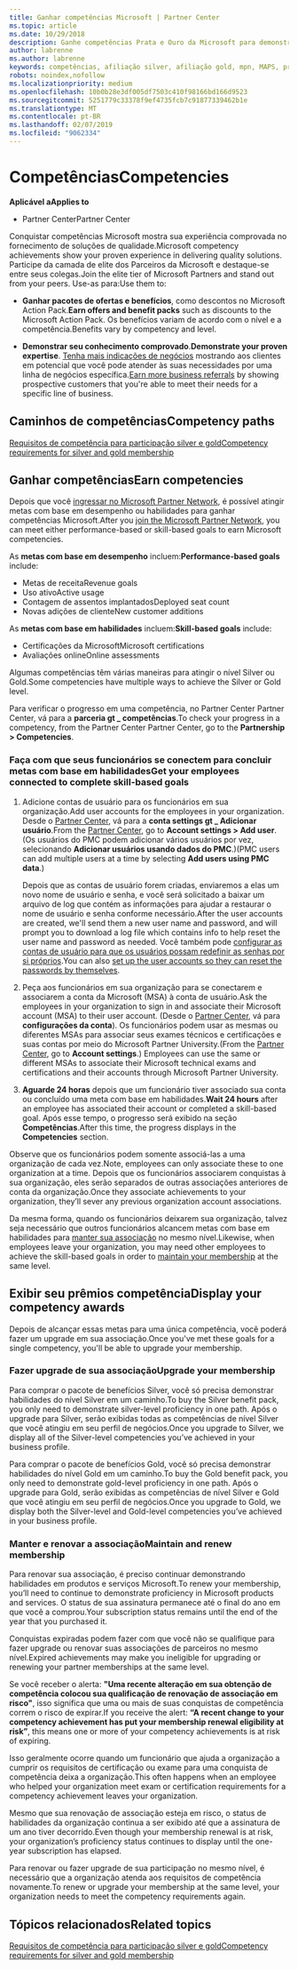 ```yaml
---
title: Ganhar competências Microsoft | Partner Center
ms.topic: article
ms.date: 10/29/2018
description: Ganhe competências Prata e Ouro da Microsoft para demonstrar seu conhecimento comprovado no fornecimento de soluções de qualidade em uma área especializada de negócios
author: labrenne
ms.author: labrenne
keywords: competências, afiliação silver, afiliação gold, mpn, MAPS, proficiência, benefícios, metas de desempenho, metas de habilidades
robots: noindex,nofollow
ms.localizationpriority: medium
ms.openlocfilehash: 10b0b28e3df005df7503c410f98166bd166d9523
ms.sourcegitcommit: 5251779c33378f9ef4735fcb7c91877339462b1e
ms.translationtype: MT
ms.contentlocale: pt-BR
ms.lasthandoff: 02/07/2019
ms.locfileid: "9062334"
---
```

<!--
•   FWLink https://go.microsoft.com/fwlink/?linkid=851080 : top of page
•   FWLink https://go.microsoft.com/fwlink/?linkid=851281: top of page (duplicate)
•   FWLink https://go.microsoft.com/fwlink/?linkid=851079: Competencies (#attainment_paths)
•   FWLink https://go.microsoft.com/fwlink/?linkid=851081: Maintain and renew membership (#maintain_membership)
•   FWLink https://go.microsoft.com/fwlink/?linkid=851082: Get your employees connected to complete skill-based goals (#associating_achievements)
•   FWLink https://go.microsoft.com/fwlink/?linkid=851083 : Achievement overrides (#achievement_override)
•   FWLink: https://go.microsoft.com/fwlink/?linkid=851236: UI link, goes to the place where you import new users. Temporarily points to the Partner Center homepage.
•   FWLink: https://go.microsoft.com/fwlink/?linkid=851607 :Will go to the docs page for Silver/Gold competency achievements. Currently goes to https://partnercenter.microsoft.com/partner/cloud-solution-provider 

 -->

# <a name="competencies"></a><span data-ttu-id="09540-104">Competências</span><span class="sxs-lookup"><span data-stu-id="09540-104">Competencies</span></span>

**<span data-ttu-id="09540-105">Aplicável a</span><span class="sxs-lookup"><span data-stu-id="09540-105">Applies to</span></span>**
-  <span data-ttu-id="09540-106">Partner Center</span><span class="sxs-lookup"><span data-stu-id="09540-106">Partner Center</span></span>

<span data-ttu-id="09540-107">Conquistar competências Microsoft mostra sua experiência comprovada no fornecimento de soluções de qualidade.</span><span class="sxs-lookup"><span data-stu-id="09540-107">Microsoft competency achievements show your proven experience in delivering quality solutions.</span></span> <span data-ttu-id="09540-108">Participe da camada de elite dos Parceiros da Microsoft e destaque-se entre seus colegas.</span><span class="sxs-lookup"><span data-stu-id="09540-108">Join the elite tier of Microsoft Partners and stand out from your peers.</span></span> <span data-ttu-id="09540-109">Use-as para:</span><span class="sxs-lookup"><span data-stu-id="09540-109">Use them to:</span></span> 

*  <span data-ttu-id="09540-110">**Ganhar pacotes de ofertas e benefícios**, como descontos no Microsoft Action Pack.</span><span class="sxs-lookup"><span data-stu-id="09540-110">**Earn offers and benefit packs** such as discounts to the Microsoft Action Pack.</span></span> <span data-ttu-id="09540-111">Os benefícios variam de acordo com o nível e a competência.</span><span class="sxs-lookup"><span data-stu-id="09540-111">Benefits vary by competency and level.</span></span> 

*  <span data-ttu-id="09540-112">**Demonstrar seu conhecimento comprovado**.</span><span class="sxs-lookup"><span data-stu-id="09540-112">**Demonstrate your proven expertise**.</span></span> <span data-ttu-id="09540-113">[Tenha mais indicações de negócios](referrals.md) mostrando aos clientes em potencial que você pode atender às suas necessidades por uma linha de negócios específica.</span><span class="sxs-lookup"><span data-stu-id="09540-113">[Earn more business referrals](referrals.md) by showing prospective customers that you're able to meet their needs for a specific line of business.</span></span>

## <a href="" id="attainment_paths"></a> <span data-ttu-id="09540-114">Caminhos de competências</span><span class="sxs-lookup"><span data-stu-id="09540-114">Competency paths</span></span>

[<span data-ttu-id="09540-115">Requisitos de competência para participação silver e gold</span><span class="sxs-lookup"><span data-stu-id="09540-115">Competency requirements for silver and gold membership</span></span>](learn-about-competencies.md)

## <a name="earn-competencies"></a><span data-ttu-id="09540-116">Ganhar competências</span><span class="sxs-lookup"><span data-stu-id="09540-116">Earn competencies</span></span>

<span data-ttu-id="09540-117">Depois que você [ingressar no Microsoft Partner Network](mpn-overview.md), é possível atingir metas com base em desempenho ou habilidades para ganhar competências Microsoft.</span><span class="sxs-lookup"><span data-stu-id="09540-117">After you [join the Microsoft Partner Network](mpn-overview.md), you can meet either performance-based or skill-based goals to earn Microsoft competencies.</span></span> 

<span data-ttu-id="09540-118">As **metas com base em desempenho** incluem:</span><span class="sxs-lookup"><span data-stu-id="09540-118">**Performance-based goals** include:</span></span> 
* <span data-ttu-id="09540-119">Metas de receita</span><span class="sxs-lookup"><span data-stu-id="09540-119">Revenue goals</span></span>
* <span data-ttu-id="09540-120">Uso ativo</span><span class="sxs-lookup"><span data-stu-id="09540-120">Active usage</span></span>
* <span data-ttu-id="09540-121">Contagem de assentos implantados</span><span class="sxs-lookup"><span data-stu-id="09540-121">Deployed seat count</span></span>
* <span data-ttu-id="09540-122">Novas adições de cliente</span><span class="sxs-lookup"><span data-stu-id="09540-122">New customer additions</span></span>

<span data-ttu-id="09540-123">As **metas com base em habilidades** incluem:</span><span class="sxs-lookup"><span data-stu-id="09540-123">**Skill-based goals** include:</span></span> 
* <span data-ttu-id="09540-124">Certificações da Microsoft</span><span class="sxs-lookup"><span data-stu-id="09540-124">Microsoft certifications</span></span>
* <span data-ttu-id="09540-125">Avaliações online</span><span class="sxs-lookup"><span data-stu-id="09540-125">Online assessments</span></span> 

<span data-ttu-id="09540-126">Algumas competências têm várias maneiras para atingir o nível Silver ou Gold.</span><span class="sxs-lookup"><span data-stu-id="09540-126">Some competencies have multiple ways to achieve the Silver or Gold level.</span></span>

<span data-ttu-id="09540-127">Para verificar o progresso em uma competência, no Partner Center Partner Center, vá para a **parceria gt _ competências**.</span><span class="sxs-lookup"><span data-stu-id="09540-127">To check your progress in a competency, from the Partner Center Partner Center, go to the **Partnership > Competencies**.</span></span> 

### <a href="" id="associating_achievements"></a><span data-ttu-id="09540-128">Faça com que seus funcionários se conectem para concluir metas com base em habilidades</span><span class="sxs-lookup"><span data-stu-id="09540-128">Get your employees connected to complete skill-based goals</span></span>

1.  <span data-ttu-id="09540-129">Adicione contas de usuário para os funcionários em sua organização.</span><span class="sxs-lookup"><span data-stu-id="09540-129">Add user accounts for the employees in your organization.</span></span> <span data-ttu-id="09540-130">Desde o [Partner Center](http://partnercenter.microsoft.com), vá para a **conta settings gt _ Adicionar usuário**.</span><span class="sxs-lookup"><span data-stu-id="09540-130">From the [Partner Center](http://partnercenter.microsoft.com), go to **Account settings > Add user**.</span></span> <span data-ttu-id="09540-131">(Os usuários do PMC podem adicionar vários usuários por vez, selecionando **Adicionar usuários usando dados do PMC**.)</span><span class="sxs-lookup"><span data-stu-id="09540-131">(PMC users can add multiple users at a time by selecting **Add users using PMC data**.)</span></span>

    <span data-ttu-id="09540-132">Depois que as contas de usuário forem criadas, enviaremos a elas um novo nome de usuário e senha, e você será solicitado a baixar um arquivo de log que contém as informações para ajudar a restaurar o nome de usuário e senha conforme necessário.</span><span class="sxs-lookup"><span data-stu-id="09540-132">After the user accounts are created, we'll send them a new user name and password, and will prompt you to download a log file which contains info to help reset the user name and password as needed.</span></span> <span data-ttu-id="09540-133">Você também pode [configurar as contas de usuário para que os usuários possam redefinir as senhas por si próprios](https://docs.microsoft.com/en-us/azure/active-directory/active-directory-passwords-getting-started).</span><span class="sxs-lookup"><span data-stu-id="09540-133">You can also [set up the user accounts so they can reset the passwords by themselves](https://docs.microsoft.com/en-us/azure/active-directory/active-directory-passwords-getting-started).</span></span>

2. <span data-ttu-id="09540-134">Peça aos funcionários em sua organização para se conectarem e associarem a conta da Microsoft (MSA) à conta de usuário.</span><span class="sxs-lookup"><span data-stu-id="09540-134">Ask the employees in your organization to sign in and associate their Microsoft account (MSA) to their user account.</span></span> <span data-ttu-id="09540-135">(Desde o [Partner Center](http://partnercenter.microsoft.com), vá para **configurações da conta**). Os funcionários podem usar as mesmas ou diferentes MSAs para associar seus exames técnicos e certificações e suas contas por meio do Microsoft Partner University.</span><span class="sxs-lookup"><span data-stu-id="09540-135">(From the [Partner Center](http://partnercenter.microsoft.com), go to **Account settings**.) Employees can use the same or different MSAs to associate their Microsoft technical exams and certifications and their accounts through Microsoft Partner University.</span></span>

3.  <span data-ttu-id="09540-136">**Aguarde 24 horas** depois que um funcionário tiver associado sua conta ou concluído uma meta com base em habilidades.</span><span class="sxs-lookup"><span data-stu-id="09540-136">**Wait 24 hours** after an employee has associated their account or completed a skill-based goal.</span></span> <span data-ttu-id="09540-137">Após esse tempo, o progresso será exibido na seção **Competências**.</span><span class="sxs-lookup"><span data-stu-id="09540-137">After this time, the progress displays in the **Competencies** section.</span></span>

<span data-ttu-id="09540-138">Observe que os funcionários podem somente associá-las a uma organização de cada vez.</span><span class="sxs-lookup"><span data-stu-id="09540-138">Note, employees can only associate these to one organization at a time.</span></span> <span data-ttu-id="09540-139">Depois que os funcionários associarem conquistas à sua organização, eles serão separados de outras associações anteriores de conta da organização.</span><span class="sxs-lookup"><span data-stu-id="09540-139">Once they associate achievements to your organization, they’ll sever any previous organization account associations.</span></span>

<span data-ttu-id="09540-140">Da mesma forma, quando os funcionários deixarem sua organização, talvez seja necessário que outros funcionários alcancem metas com base em habilidades para [manter sua associação](#maintaining_membership) no mesmo nível.</span><span class="sxs-lookup"><span data-stu-id="09540-140">Likewise, when employees leave your organization, you may need other employees to achieve the skill-based goals in order to [maintain your membership](#maintaining_membership) at the same level.</span></span>

## <a name="display-your-competency-awards"></a><span data-ttu-id="09540-141">Exibir seu prêmios competência</span><span class="sxs-lookup"><span data-stu-id="09540-141">Display your competency awards</span></span>

<span data-ttu-id="09540-142">Depois de alcançar essas metas para uma única competência, você poderá fazer um upgrade em sua associação.</span><span class="sxs-lookup"><span data-stu-id="09540-142">Once you've met these goals for a single competency, you'll be able to upgrade your membership.</span></span>

### <a name="upgrade-your-membership"></a><span data-ttu-id="09540-143">Fazer upgrade de sua associação</span><span class="sxs-lookup"><span data-stu-id="09540-143">Upgrade your membership</span></span>

<span data-ttu-id="09540-144">Para comprar o pacote de benefícios Silver, você só precisa demonstrar habilidades do nível Silver em um caminho.</span><span class="sxs-lookup"><span data-stu-id="09540-144">To buy the Silver benefit pack, you only need to demonstrate silver-level proficiency in one path.</span></span> <span data-ttu-id="09540-145">Após o upgrade para Silver, serão exibidas todas as competências de nível Silver que você atingiu em seu perfil de negócios.</span><span class="sxs-lookup"><span data-stu-id="09540-145">Once you upgrade to Silver, we display all of the Silver-level competencies you’ve achieved in your business profile.</span></span> 

<span data-ttu-id="09540-146">Para comprar o pacote de benefícios Gold, você só precisa demonstrar habilidades do nível Gold em um caminho.</span><span class="sxs-lookup"><span data-stu-id="09540-146">To buy the Gold benefit pack, you only need to demonstrate gold-level proficiency in one path.</span></span> <span data-ttu-id="09540-147">Após o upgrade para Gold, serão exibidas as competências de nível Silver e Gold que você atingiu em seu perfil de negócios.</span><span class="sxs-lookup"><span data-stu-id="09540-147">Once you upgrade to Gold, we display both the Silver-level and Gold-level competencies you’ve achieved in your business profile.</span></span> 

### <a href="" id="maintain_membership"></a> <span data-ttu-id="09540-148">Manter e renovar a associação</span><span class="sxs-lookup"><span data-stu-id="09540-148">Maintain and renew membership</span></span>

<span data-ttu-id="09540-149">Para renovar sua associação, é preciso continuar demonstrando habilidades em produtos e serviços Microsoft.</span><span class="sxs-lookup"><span data-stu-id="09540-149">To renew your membership, you’ll need to continue to demonstrate proficiency in Microsoft products and services.</span></span> <span data-ttu-id="09540-150">O status de sua assinatura permanece até o final do ano em que você a comprou.</span><span class="sxs-lookup"><span data-stu-id="09540-150">Your subscription status remains until the end of the year that you purchased it.</span></span>

<span data-ttu-id="09540-151">Conquistas expiradas podem fazer com que você não se qualifique para fazer upgrade ou renovar suas associações de parceiros no mesmo nível.</span><span class="sxs-lookup"><span data-stu-id="09540-151">Expired achievements may make you ineligible for upgrading or renewing your partner memberships at the same level.</span></span> 

<span data-ttu-id="09540-152">Se você receber o alerta: **"Uma recente alteração em sua obtenção de competência colocou sua qualificação de renovação de associação em risco"**, isso significa que uma ou mais de suas conquistas de competência correm o risco de expirar.</span><span class="sxs-lookup"><span data-stu-id="09540-152">If you receive the alert: **“A recent change to your competency achievement has put your membership renewal eligibility at risk”**, this means one or more of your competency achievements is at risk of expiring.</span></span> 

<span data-ttu-id="09540-153">Isso geralmente ocorre quando um funcionário que ajuda a organização a cumprir os requisitos de certificação ou exame para uma conquista de competência deixa a organização.</span><span class="sxs-lookup"><span data-stu-id="09540-153">This often happens when an employee who helped your organization meet exam or certification requirements for a competency achievement leaves your organization.</span></span> 

<span data-ttu-id="09540-154">Mesmo que sua renovação de associação esteja em risco, o status de habilidades da organização continua a ser exibido até que a assinatura de um ano tiver decorrido.</span><span class="sxs-lookup"><span data-stu-id="09540-154">Even though your membership renewal is at risk, your organization’s proficiency status continues to display until the one-year subscription has elapsed.</span></span>

<span data-ttu-id="09540-155">Para renovar ou fazer upgrade de sua participação no mesmo nível, é necessário que a organização atenda aos requisitos de competência novamente.</span><span class="sxs-lookup"><span data-stu-id="09540-155">To renew or upgrade your membership at the same level, your organization needs to meet the competency requirements again.</span></span>

## <a name="related-topics"></a><span data-ttu-id="09540-156">Tópicos relacionados</span><span class="sxs-lookup"><span data-stu-id="09540-156">Related topics</span></span>

[<span data-ttu-id="09540-157">Requisitos de competência para participação silver e gold</span><span class="sxs-lookup"><span data-stu-id="09540-157">Competency requirements for silver and gold membership</span></span>](learn-about-competencies.md)